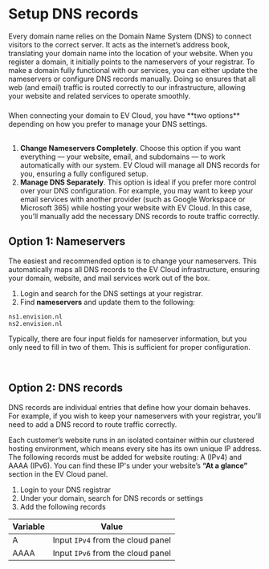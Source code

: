 # Setup DNS records

Every domain name relies on the Domain Name System (DNS) to connect visitors to the correct server. It acts as the internet’s address book, translating your domain name into the location of your website. When you register a domain, it initially points to the nameservers of your registrar. To make a domain fully functional with our services, you can either update the nameservers or configure DNS records manually. Doing so ensures that all web (and email) traffic is routed correctly to our infrastructure, allowing your website and related services to operate smoothly.


<div class="tip custom-block" style="padding-top: 8px">
When connecting your domain to EV Cloud, you have **two options** depending on how you prefer to manage your DNS settings.
</div>

<br>

1. **Change Nameservers Completely**. Choose this option if you want everything — your website, email, and subdomains — to work automatically with our system.
EV Cloud will manage all DNS records for you, ensuring a fully configured setup.
2. **Manage DNS Separately**. This option is ideal if you prefer more control over your DNS configuration. For example, you may want to keep your email services with another provider (such as Google Workspace or Microsoft 365) while hosting your website with EV Cloud. In this case, you’ll manually add the necessary DNS records to route traffic correctly.


## Option 1: Nameservers

The easiest and recommended option is to change your nameservers.
This automatically maps all DNS records to the EV Cloud infrastructure, ensuring your domain, website, and mail services work out of the box.

1. Login and search for the DNS settings at your registrar.
2. Find **nameservers** and update them to the following:
   
 ```
ns1.envision.nl
ns2.envision.nl
```


Typically, there are four input fields for nameserver information, but you only need to fill in two of them. This is sufficient for proper configuration.


<br>


## Option 2: DNS records

DNS records are individual entries that define how your domain behaves.
For example, if you wish to keep your nameservers with your registrar, you’ll need to add a DNS record to route traffic correctly.

Each customer’s website runs in an isolated container within our clustered hosting environment, which means every site has its own unique IP address. The following records must be added for website routing: A (IPv4) and AAAA (IPv6). You can find these IP's under your website’s **“At a glance”** section in the EV Cloud panel. 

1. Login to your DNS registrar
2. Under your domain, search for DNS records or settings
3. Add the following records


| Variable | Value |
|-----------|:-----------:|
| A | Input `IPv4` from the cloud panel |
| AAAA | Input `IPv6` from the cloud panel |





